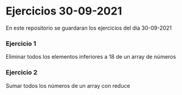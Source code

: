 # Ejercicios 30-09-2021
En este repositorio se guardaran los ejercicios del dia 30-09-2021

### Ejercicio 1
Eliminar todos los elementos inferiores a 18 de un array de números

### Ejercicio 2
Sumar todos los números de un array con reduce

